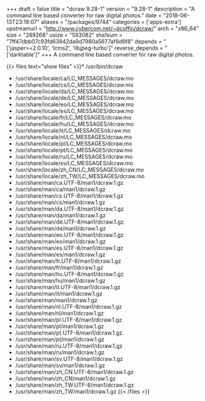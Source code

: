 +++
draft = false
title = "dcraw 9.28-1"
version = "9.28-1"
description = "A command line based converter for raw digital photos."
date = "2018-06-13T23:18:07"
aliases = "/packages/9744"
categories = ['apps-extra']
upstreamurl = "http://www.cybercom.net/~dcoffin/dcraw/"
arch = "x86_64"
size = "289268"
usize = "593082"
sha1sum = "7ff47dbb07c93fd63842da9d7980a5677af8d6f8"
depends = "['jasper>=2.0.10', 'lcms2', 'libjpeg-turbo']"
reverse_depends = "['darktable']"
+++
A command line based converter for raw digital photos.

{{< files text="show files" >}}* /usr/bin/dcraw
* /usr/share/locale/ca/LC_MESSAGES/dcraw.mo
* /usr/share/locale/cs/LC_MESSAGES/dcraw.mo
* /usr/share/locale/da/LC_MESSAGES/dcraw.mo
* /usr/share/locale/de/LC_MESSAGES/dcraw.mo
* /usr/share/locale/eo/LC_MESSAGES/dcraw.mo
* /usr/share/locale/es/LC_MESSAGES/dcraw.mo
* /usr/share/locale/fr/LC_MESSAGES/dcraw.mo
* /usr/share/locale/hu/LC_MESSAGES/dcraw.mo
* /usr/share/locale/it/LC_MESSAGES/dcraw.mo
* /usr/share/locale/nl/LC_MESSAGES/dcraw.mo
* /usr/share/locale/pl/LC_MESSAGES/dcraw.mo
* /usr/share/locale/pt/LC_MESSAGES/dcraw.mo
* /usr/share/locale/ru/LC_MESSAGES/dcraw.mo
* /usr/share/locale/sv/LC_MESSAGES/dcraw.mo
* /usr/share/locale/zh_CN/LC_MESSAGES/dcraw.mo
* /usr/share/locale/zh_TW/LC_MESSAGES/dcraw.mo
* /usr/share/man/ca.UTF-8/man1/dcraw.1.gz
* /usr/share/man/ca/man1/dcraw.1.gz
* /usr/share/man/cs.UTF-8/man1/dcraw.1.gz
* /usr/share/man/cs/man1/dcraw.1.gz
* /usr/share/man/da.UTF-8/man1/dcraw.1.gz
* /usr/share/man/da/man1/dcraw.1.gz
* /usr/share/man/de.UTF-8/man1/dcraw.1.gz
* /usr/share/man/de/man1/dcraw.1.gz
* /usr/share/man/eo.UTF-8/man1/dcraw.1.gz
* /usr/share/man/eo/man1/dcraw.1.gz
* /usr/share/man/es.UTF-8/man1/dcraw.1.gz
* /usr/share/man/es/man1/dcraw.1.gz
* /usr/share/man/fr.UTF-8/man1/dcraw.1.gz
* /usr/share/man/fr/man1/dcraw.1.gz
* /usr/share/man/hu.UTF-8/man1/dcraw.1.gz
* /usr/share/man/hu/man1/dcraw.1.gz
* /usr/share/man/it.UTF-8/man1/dcraw.1.gz
* /usr/share/man/it/man1/dcraw.1.gz
* /usr/share/man/man1/dcraw.1.gz
* /usr/share/man/nl.UTF-8/man1/dcraw.1.gz
* /usr/share/man/nl/man1/dcraw.1.gz
* /usr/share/man/pl.UTF-8/man1/dcraw.1.gz
* /usr/share/man/pl/man1/dcraw.1.gz
* /usr/share/man/pt.UTF-8/man1/dcraw.1.gz
* /usr/share/man/pt/man1/dcraw.1.gz
* /usr/share/man/ru.UTF-8/man1/dcraw.1.gz
* /usr/share/man/ru/man1/dcraw.1.gz
* /usr/share/man/sv.UTF-8/man1/dcraw.1.gz
* /usr/share/man/sv/man1/dcraw.1.gz
* /usr/share/man/zh_CN.UTF-8/man1/dcraw.1.gz
* /usr/share/man/zh_CN/man1/dcraw.1.gz
* /usr/share/man/zh_TW.UTF-8/man1/dcraw.1.gz
* /usr/share/man/zh_TW/man1/dcraw.1.gz
{{< /files >}}
